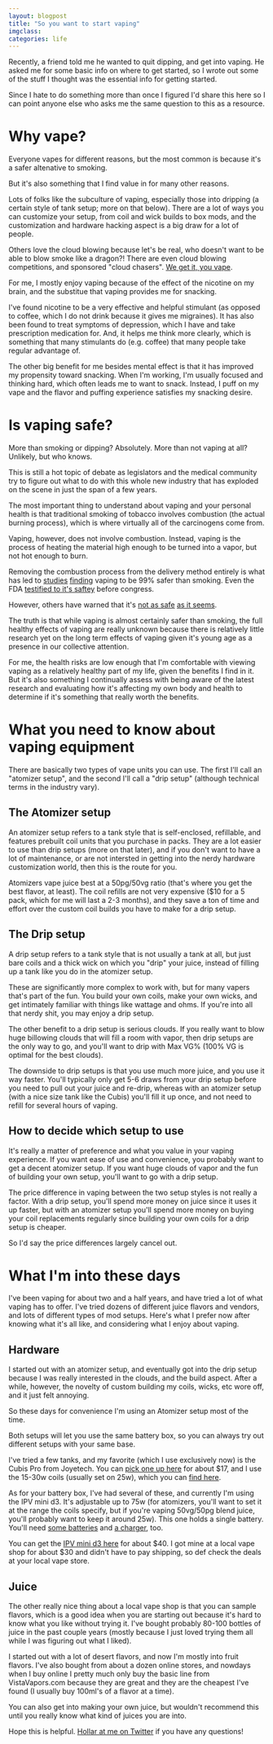 ```yaml
---
layout: blogpost
title: "So you want to start vaping"
imgclass:
categories: life
---
```


Recently, a friend told me he wanted to quit dipping, and get into vaping. He asked me for some basic info on where to get started, so I wrote out some of the stuff I thought was the essential info for getting started. 

Since I hate to do something more than once I figured I'd share this here so I can point anyone else who asks me the same question to this as a resource.

# Why vape?

Everyone vapes for different reasons, but the most common is because it's a safer altenative to smoking. 

But it's also something that I find value in for many other reasons.

Lots of folks like the subculture of vaping, especially those into dripping (a certain style of tank setup; more on that below). There are a lot of ways you can customize your setup, from coil and wick builds to box mods, and the customization and hardware hacking aspect is a big draw for a lot of people.

Others love the cloud blowing because let's be real, who doesn't want to be able to blow smoke like a dragon?! There are even cloud blowing competitions, and sponsored "cloud chasers". [We get it, you vape](https://www.google.com/search?q=get+it+you+vape&safe=active&source=lnms&tbm=isch&sa=X&ved=0ahUKEwic97Xuup_RAhWLMSYKHYU6BKEQ_AUICCgB&biw=1276&bih=1320).

For me, I mostly enjoy vaping because of the effect of the nicotine on my brain, and the substitue that vaping provides me for snacking.

I've found nicotine to be a very effective and helpful stimulant (as opposed to coffee, which I do not drink because it gives me migraines). It has also been found to treat symptoms of depression, which I have and take prescription medication for. And, it helps me think more clearly, which is something that many stimulants do (e.g. coffee) that many people take regular advantage of.

The other big benefit for me besides mental effect is that it has improved my propensity toward snacking. When I'm working, I'm usually focused and thinking hard, which often leads me to want to snack. Instead, I puff on my vape and the flavor and puffing experience satisfies my snacking desire.

# Is vaping safe?

More than smoking or dipping? Absolutely. More than not vaping at all? Unlikely, but who knows.

This is still a hot topic of debate as legislators and the medical community try to figure out what to do with this whole new industry that has exploded on the scene in just the span of a few years.

The most important thing to understand about vaping and your personal health is that traditional smoking of tobacco involves combustion (the actual burning process), which is where virtually all of the carcinogens come from. 

Vaping, however, does not involve combustion. Instead, vaping is the process of heating the material high enough to be turned into a vapor, but not hot enough to burn.

Removing the combustion process from the delivery method entirely is what has led to [studies](https://www.gov.uk/government/news/e-cigarettes-around-95-less-harmful-than-tobacco-estimates-landmark-review) [finding](http://bmcpublichealth.biomedcentral.com/articles/10.1186/1471-2458-14-18) vaping to be 99% safer than smoking. Even the FDA [testified to it's saftey](http://motherboard.vice.com/read/the-fda-says-e-cigarettes-are-less-harmful-than-smoking) before congress.

However, others have warned that it's [not as safe](http://www.telegraph.co.uk/science/2016/03/12/e-cigarettes-are-no-safer-than-smoking-tobacco-scientists-warn/) [as it seems](https://www.sciencenews.org/article/vaping-linked-host-new-health-risks). 

The truth is that while vaping is almost certainly safer than smoking, the full healthy effects of vaping are really unknown because there is relatively little research yet on the long term effects of vaping given it's young age as a presence in our collective attention.

For me, the health risks are low enough that I'm comfortable with viewing vaping as a relatively healthy part of my life, given the benefits I find in it. But it's also something I continually assess with being aware of the latest research and evaluating how it's affecting my own body and health to determine if it's something that really worth the benefits.

# What you need to know about vaping equipment

There are basically two types of vape units you can use. The first I'll call an "atomizer setup", and the second I'll call a "drip setup" (although technical terms in the industry vary).

## The Atomizer setup

An atomizer setup refers to a tank style that is self-enclosed, refillable, and features prebuilt coil units that you purchase in packs. They are a lot easier to use than drip setups (more on that later), and if you don't want to have a lot of maintenance, or are not intersted in getting into the nerdy hardware customization world, then this is the route for you.

Atomizers vape juice best at a 50pg/50vg ratio (that's where you get the best flavor, at least). The coil refills are not very expensive ($10 for a 5 pack, which for me will last a 2-3 months), and they save a ton of time and effort over the custom coil builds you have to make for a drip setup.

## The Drip setup

A drip setup refers to a tank style that is not usually a tank at all, but just bare coils and a thick wick on which you "drip" your juice, instead of filling up a tank like you do in the atomizer setup.

These are significantly more complex to work with, but for many vapers that's part of the fun. You build your own coils, make your own wicks, and get intimately familiar with things like wattage and ohms. If you're into all that nerdy shit, you may enjoy a drip setup.

The other benefit to a drip setup is serious clouds. If you really want to blow huge billowing clouds that will fill a room with vapor, then drip setups are the only way to go, and you'll want to drip with Max VG% (100% VG is optimal for the best clouds).

The downside to drip setups is that you use much more juice, and you use it way faster. You'll typically only get 5-6 draws from your drip setup before you need to pull out your juice and re-drip, whereas with an atomizer setup (with a nice size tank like the Cubis) you'll fill it up once, and not need to refill for several hours of vaping.

## How to decide which setup to use

It's really a matter of preference and what you value in your vaping experience. If you want ease of use and convenience, you probably want to get a decent atomizer setup. If you want huge clouds of vapor and the fun of building your own setup, you'll want to go with a drip setup.

The price difference in vaping between the two setup styles is not really a factor. With a drip setup, you'll spend more money on juice since it uses it up faster, but with an atomizer setup you'll spend more money on buying your coil replacements regularly since building your own coils for a drip setup is cheaper. 

So I'd say the price differences largely cancel out.

# What I'm into these days

I've been vaping for about two and a half years, and have tried a lot of what vaping has to offer. I've tried dozens of different juice flavors and vendors, and lots of different types of mod setups. Here's what I prefer now after knowing what it's all like, and considering what I enjoy about vaping.

## Hardware

I started out with an atomizer setup, and eventually got into the drip setup because I was really interested in the clouds, and the build aspect. After a while, however, the novelty of custom building my coils, wicks, etc wore off, and it just felt annoying. 

So these days for convenience I'm using an Atomizer setup most of the time.

Both setups will let you use the same battery box, so you can always try out different setups with your same base.

I've tried a few tanks, and my favorite (which I use exclusively now) is the Cubis Pro from Joyetech. You can [pick one up here](http://sweet-vapes.com/tanks/joyetech/joyetech/joyetech-cubis-pro-4ml-tank.html) for about $17, and I use the 15-30w coils (usually set on 25w), which you can [find here](http://sweet-vapes.com/tanks/joyetech/joyetech-coils.html).

As for your battery box, I've had several of these, and currently I'm using the IPV mini d3. It's adjustable up to 75w (for atomizers, you'll want to set it at the range the coils specify, but if you're vaping 50vg/50pg blend juice, you'll probably want to keep it around 25w). This one holds a single battery. You'll need [some batteries](https://www.amazon.com/gp/product/B00NUI46HM/ref=oh_aui_search_detailpage?ie=UTF8&psc=1) and [a charger](https://www.amazon.com/gp/product/B0096U26QQ/ref=oh_aui_search_detailpage?ie=UTF8&psc=1), too.

You can get the [IPV mini d3 here](http://www.wakeandvape.com/ipv-d3-80w-tc-box-mod) for about $40. I got mine at a local vape shop for about $30 and didn't have to pay shipping, so def check the deals at your local vape store.

## Juice

The other really nice thing about a local vape shop is that you can sample flavors, which is a good idea when you are starting out because it's hard to know what you like without trying it. I've bought probably 80-100 bottles of juice in the past couple years (mostly because I just loved trying them all while I was figuring out what I liked).

I started out with a lot of desert flavors, and now I'm mostly into fruit flavors. I've also bought from about a dozen online stores, and nowdays when I buy online I pretty much only buy the basic line from VistaVapors.com because they are great and they are the cheapest I've found (I usually buy 100ml's of a flavor at a time).

You can also get into making your own juice, but wouldn't recommend this until you really know what kind of juices you are into.

Hope this is helpful. [Hollar at me on Twitter](https://twitter.com/jglovier) if you have any questions!